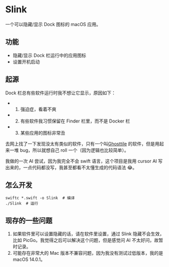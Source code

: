 # Slink

一个可以隐藏/显示 Dock 图标的 macOS 应用。

## 功能

- 隐藏/显示 Dock 栏运行中的应用图标
- 设置开机启动

## 起源

Dock 栏总有些软件运行时我不想让它显示，原因如下：

- 1. 强迫症，看着不爽
- 2. 有些软件我习惯保留在 Finder 栏里，而不是 Docker 栏
- 3. 某些应用的图标非常丑

去网上找了一下发现没太有类似的软件，只有一个叫[Ghosttile](https://ghosttile.kernelpanic.im/) 的软件，但是用起来一堆 bug，所以就想自己 roll 一个（因为逻辑也比较简单）。

我做的一次 AI 尝试，因为我完全不会 swift 语言，这个项目是我用 cursor AI 写出来的，一点代码都没写，我甚至都看不太懂生成的代码语法 😂。

## 怎么开发

```
swiftc *.swift -o Slink  # 编译
./Slink  # 运行
```

## 现存的一些问题

1.  如果软件里可以设置隐藏的话，请在软件里设置，通过 Slink 隐藏不会生效，比如 PicGo。我觉得之后可以解决这个问题，但是感觉问 AI 不太好问，故暂时记录。
2.  可能存在非常大的 Mac 版本不兼容问题，因为我没有测试过低版本，我的是 macOS 14.0.1。
